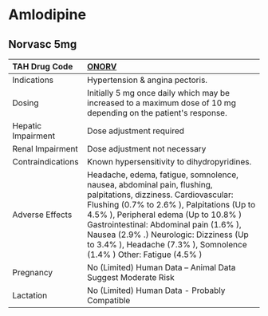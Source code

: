 # Amlodipine

## Norvasc 5mg

| TAH Drug Code      | [ONORV](https://www.tahsda.org.tw/drugs/hissearch.php?drug_code=ONORV)                                                                                                                                                                                                                                                                                            |
|:-------------------|:------------------------------------------------------------------------------------------------------------------------------------------------------------------------------------------------------------------------------------------------------------------------------------------------------------------------------------------------------------------|
| Indications        | Hypertension & angina pectoris.                                                                                                                                                                                                                                                                                                                                   |
| Dosing             | Initially 5 mg once daily which may be increased to a maximum dose of 10 mg depending on the patient's response.                                                                                                                                                                                                                                                  |
| Hepatic Impairment | Dose adjustment required                                                                                                                                                                                                                                                                                                                                          |
| Renal Impairment   | Dose adjustment not necessary                                                                                                                                                                                                                                                                                                                                     |
| Contraindications  | Known hypersensitivity to dihydropyridines.                                                                                                                                                                                                                                                                                                                       |
| Adverse Effects    | Headache, edema, fatigue, somnolence, nausea, abdominal pain, flushing, palpitations, dizziness. Cardiovascular: Flushing (0.7% to 2.6% ), Palpitations (Up to 4.5% ), Peripheral edema (Up to 10.8% ) Gastrointestinal: Abdominal pain (1.6% ), Nausea (2.9% .) Neurologic: Dizziness (Up to 3.4% ), Headache (7.3% ), Somnolence (1.4% ) Other: Fatigue (4.5% ) |
| Pregnancy          | No (Limited) Human Data – Animal Data Suggest Moderate Risk                                                                                                                                                                                                                                                                                                       |
| Lactation          | No (Limited) Human Data - Probably Compatible                                                                                                                                                                                                                                                                                                                     |

